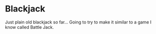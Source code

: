 # Blackjack
Just plain old blackjack so far...
Going to try to make it similar to a game I know called Battle Jack.
